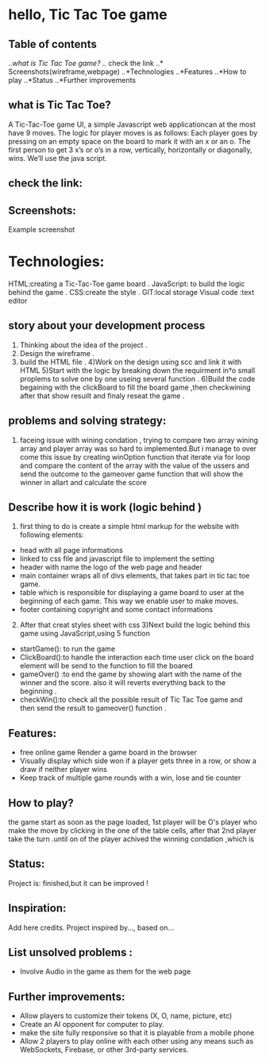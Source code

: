 # hello, Tic Tac Toe game
## Table of contents
..*what is Tic Tac Toe game?
..* check the link
..* Screenshots(wireframe,webpage)
..*Technologies
..*Features
..*How to play
..*Status
..*Further improvements
## what is Tic Tac Toe?
A Tic-Tac-Toe game UI, a simple Javascript web applicationcan at the most have 9 moves. The logic for player moves is as follows: Each player goes by pressing on an empty space on the board to mark it with an x or an o. The first person to get 3 x’s or o’s in a row, vertically, horizontally or diagonally, wins. We’ll use the java script.
## check the link:
 <a href=https://saera1988.github.io/projects-sarah></a>
## Screenshots:
Example screenshot
# Technologies:
HTML:creating a Tic-Tac-Toe game board .
JavaScript: to build the logic behind the game  .
CSS:create the style .
GIT:local storage
Visual code :text editor
##  story about your development process
1) Thinking about the idea of the project .
2) Design the wireframe .
3) build the HTML file .
4)Work on the design using scc and link it with HTML
5)Start with the logic by breaking down the requirment in†o small proplems to solve one by one useing several function .
6)Build the code begaining with the clickBoard to fill the board game ,then checkwining after that show resuilt and finaly reseat the game .
## problems and solving strategy:
1) faceing issue with wining condation , trying to compare two array wining array and player array was so hard to implemented.But i manage to over come this issue by creating winOption function that
iterate via for loop and compare the content of the array with the value of the ussers and send the outcome to the gameover game function that will show the winner  in allart  and calculate the score
## Describe how it is work (logic behind )
1) first thing to do is create a simple html markup for the website
with following elements:
* head with all page informations
* linked to css file and javascript file to implement the setting
* header with name the logo of the web page and header
* main container wraps all of divs  elements, that takes part in tic tac toe game.
* table which is responsible for displaying a game board to user at the beginning of each game. This way we enable user to make moves.
* footer containing copyright and some contact informations
2) After that creat styles sheet with css
3)Next build the logic behind this game using  JavaScript,using 5 function
* startGame(): to run the game
* ClickBoard():to handle the interaction each time user  click on the board element will be send to the function to fill the boared
* gameOver() :to end the game by showing alart with the name of the winner and the score. also it will reverts everything back to the beginning .
* checkWin():to check  all  the possible result of Tic Tac Toe game and then send the result to gameover() function .
## Features:
* free online game Render a game board in the browser
* Visually display which side won if a player gets three in a row, or show a draw if neither player wins
* Keep track of multiple game rounds with a win, lose and tie counter
## How to play?
the game start as soon as the page loaded, 1st player will be O's player who make the move by clicking in the one of the table cells,  after that 2nd player take the turn .until on of the player achived the winning condation ,which is
## Status:
Project is:  finished,but it can be improved !
## Inspiration:
Add here credits. Project inspired by..., based on...
## List unsolved problems :
* Involve Audio in the  game as them for the web page
## Further improvements:
* Allow players to customize their tokens (X, O, name, picture, etc)
* Create an AI opponent for computer to play.
* make the site fully responsive so that it is playable from a mobile phone
* Allow 2 players to play online with each other using any means such as WebSockets, Firebase, or other 3rd-party services.